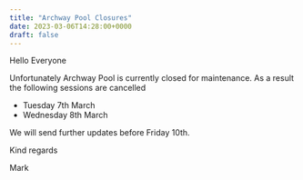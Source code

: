 ```yaml
---
title: "Archway Pool Closures"
date: 2023-03-06T14:28:00+0000
draft: false
---
```

Hello Everyone

Unfortunately Archway Pool is currently closed for maintenance. As a result the following sessions are cancelled

- Tuesday 7th March 
- Wednesday 8th March

We will send further updates before Friday 10th.

Kind regards

Mark
<!--more-->
